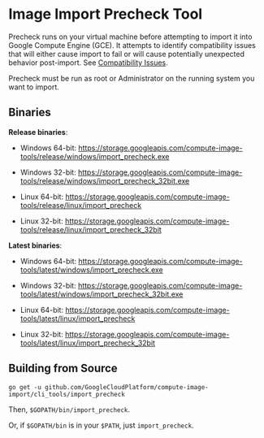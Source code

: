 # Image Import Precheck Tool
Precheck runs on your virtual machine before attempting to import it into
Google Compute Engine (GCE). It attempts to identify compatibility issues that
will either cause import to fail or will cause potentially unexpected behavior
post-import. See [Compatibility Issues](https://googlecloudplatform.github.io/compute-image-import/image-import.html).

Precheck must be run as root or Administrator on the running system you want to import.

## Binaries

**Release binaries**:

- Windows 64-bit: https://storage.googleapis.com/compute-image-tools/release/windows/import_precheck.exe

- Windows 32-bit: https://storage.googleapis.com/compute-image-tools/release/windows/import_precheck_32bit.exe

- Linux 64-bit: https://storage.googleapis.com/compute-image-tools/release/linux/import_precheck

- Linux 32-bit: https://storage.googleapis.com/compute-image-tools/release/linux/import_precheck_32bit

**Latest binaries**:

- Windows 64-bit: https://storage.googleapis.com/compute-image-tools/latest/windows/import_precheck.exe

- Windows 32-bit: https://storage.googleapis.com/compute-image-tools/latest/windows/import_precheck_32bit.exe

- Linux 64-bit: https://storage.googleapis.com/compute-image-tools/latest/linux/import_precheck

- Linux 32-bit: https://storage.googleapis.com/compute-image-tools/latest/linux/import_precheck_32bit

## Building from Source
`go get -u github.com/GoogleCloudPlatform/compute-image-import/cli_tools/import_precheck`

Then, `$GOPATH/bin/import_precheck`.

Or, if `$GOPATH/bin` is in your `$PATH`, just `import_precheck`.
